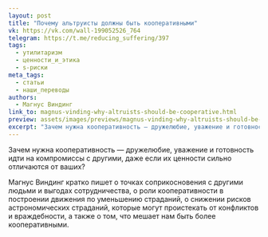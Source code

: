 ```yaml
---
layout: post
title: "Почему альтруисты должны быть кооперативными"
vk: https://vk.com/wall-199052526_764
telegram: https://t.me/reducing_suffering/397
tags:
  - утилитаризм
  - ценности_и_этика
  - s-риски
meta_tags:
  - статьи
  - наши_переводы
authors:
  - Магнус Виндинг
link_to: magnus-vinding-why-altruists-should-be-cooperative.html
preview: assets/images/previews/magnus-vinding-why-altruists-should-be-cooperative.jpg
excerpt: "Зачем нужна кооперативность — дружелюбие, уважение и готовность идти на компромиссы с другими, даже если их ценности сильно отличаются от ваших?"
---
```

Зачем нужна кооперативность — дружелюбие, уважение и готовность идти на компромиссы с другими, даже если их ценности сильно отличаются от ваших?

Магнус Виндинг кратко пишет о точках соприкосновения с другими людьми и выгодах сотрудничества, о роли кооперативности в построении движения по уменьшению страданий, о снижении рисков астрономических страданий, которые могут проистекать от конфликтов и враждебности, а также о том, что мешает нам быть более кооперативными.
